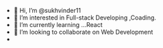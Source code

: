 - 👋 Hi, I’m @sukhvinder11
- 👀 I’m interested in Full-stack Developing ,Coading.
- 🌱 I’m currently learning ...React
- 💞️ I’m looking to collaborate on Web Development
-

<!---
sukhvinder11/sukhvinder11 is a ✨ special ✨ repository because its `README.md` (this file) appears on your GitHub profile.
You can click the Preview link to take a look at your changes.
--->
